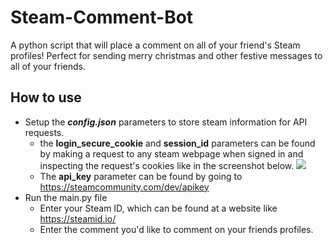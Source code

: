 # Steam-Comment-Bot
A python script that will place a comment on all of your friend's Steam profiles! Perfect for sending merry christmas and other festive messages to all of your friends.

## How to use
- Setup the <b>_config.json_</b> parameters to store steam information for API requests.
    - the <b>login_secure_cookie</b> and <b>session_id</b> parameters can be found by making a request to any steam webpage when signed in and inspecting the request's cookies like in the screenshot below.
    ![](https://i.ibb.co/0fxfp3C/cookie-demo.png)
    - The <b>api_key</b> parameter can be found by going to https://steamcommunity.com/dev/apikey
- Run the main.py file 
    - Enter your Steam ID, which can be found at a website like https://steamid.io/
    - Enter the comment you'd like to comment on your friends profiles.